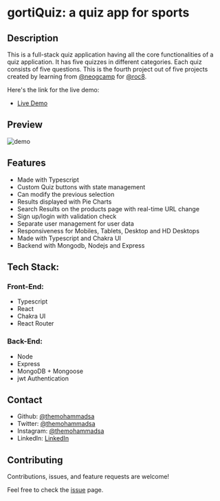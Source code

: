
# gortiQuiz: a quiz app for sports

## Description 
This is a full-stack quiz application having all the core functionalities of a quiz application. It has five quizzes in different categories. Each quiz consists of five questions. 
This is the fourth project out of five projects created by learning from [@neogcamp](https://neog.camp/) for [@roc8](https://www.roc8.careers/).

Here's the link for the live demo:
- [Live Demo](https://gortiquiz.netlify.app/)

## Preview 

![demo](/demo.gif)

## Features

- Made with Typescript
- Custom Quiz buttons with state management
- Can modify the previous selection
- Results displayed with Pie Charts
- Search Results on the products page with real-time URL change
- Sign up/login with validation check
- Separate user management for user data
- Responsiveness for Mobiles, Tablets, Desktop and HD Desktops
- Made with Typescript and Chakra UI
- Backend with Mongodb, Nodejs and Express

## Tech Stack:
### Front-End:

- Typescript
- React 
- Chakra UI
- React Router

### Back-End:

- Node
- Express
- MongoDB + Mongoose
- jwt Authentication 

## Contact

- Github: [@themohammadsa](https://github.com/themohammadsa)
- Twitter: [@themohammadsa](https://twitter.com/themohammadsa)
- Instagram: [@themohammadsa](https://www.instagram.com/themohammadsa/)
- LinkedIn: [LinkedIn](https://www.linkedin.com/in/themohammadsa/)

## Contributing

Contributions, issues, and feature requests are welcome!   

Feel free to check the [issue](https://github.com/themohammadsa/gortiQuiz/issues/2) page.

